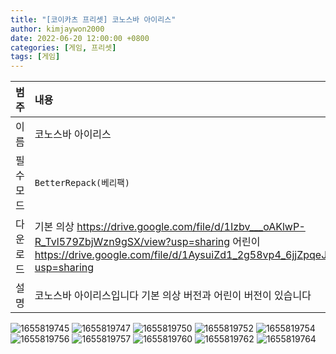 ```yaml
---
title: "[코이카츠 프리셋] 코노스바 아이리스"
author: kimjaywon2000
date: 2022-06-20 12:00:00 +0800
categories: [게임, 프리셋]
tags: [게임]
---
```


| 범주             | 내용            |
|:----------------|:---------------|
| 이름             | 코노스바 아이리스  |
| 필수 모드         | `BetterRepack(베리팩)`       |
| 다운로드          | 기본 의상 <https://drive.google.com/file/d/1Izbv___oAKlwP-R_Tvl579ZbjWzn9gSX/view?usp=sharing> 어린이 <https://drive.google.com/file/d/1AysuiZd1_2g58vp4_6jjZpqeJPHJAZCC/view?usp=sharing> |
| 설명             | 코노스바 아이리스입니다 기본 의상 버전과 어린이 버전이 있습니다   |

![1655819745](https://user-images.githubusercontent.com/76558033/174817567-7f5ab7d9-f2a1-4b75-a533-602b690757a9.png)
![1655819747](https://user-images.githubusercontent.com/76558033/174817572-1d677a30-fa3f-4786-a197-a5dd5bb738a2.png)
![1655819750](https://user-images.githubusercontent.com/76558033/174817575-29efdc88-712b-46d9-b2a1-addf0d88c84d.png)
![1655819752](https://user-images.githubusercontent.com/76558033/174817579-462eccca-2f7d-441b-b00a-f9cbd6887504.png)
![1655819754](https://user-images.githubusercontent.com/76558033/174817590-28b90554-b6c8-4345-b126-6ccf31af1497.png)
![1655819756](https://user-images.githubusercontent.com/76558033/174817603-ad8dadd0-215a-4cb4-b5b8-d14c8de69ab0.png)
![1655819757](https://user-images.githubusercontent.com/76558033/174817612-659b0e3a-5f32-4dd9-bd78-12f8114e1ae8.png)
![1655819760](https://user-images.githubusercontent.com/76558033/174817617-3aa40f2b-95c4-44e5-b6d6-dd23db360f37.png)
![1655819762](https://user-images.githubusercontent.com/76558033/174817622-54093cac-a990-4c85-a5f6-55034845d1cb.png)
![1655819764](https://user-images.githubusercontent.com/76558033/174817628-d889503e-1d81-46af-a786-a5d93e58dae1.png)
